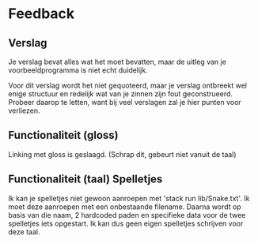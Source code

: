 # Feedback

## Verslag

Je verslag bevat alles wat het moet bevatten, maar de uitleg van je 
voorbeeldprogramma is niet echt duidelijk.

Voor dit verslag wordt het niet gequoteerd, maar je verslag ontbreekt 
wel enige structuur en redelijk wat van je zinnen zijn fout 
geconstrueerd. Probeer daarop te letten, want bij veel verslagen zal je 
hier punten voor verliezen.

## Functionaliteit (gloss)

Linking met gloss is geslaagd. (Schrap dit, gebeurt niet vanuit de taal)

## Functionaliteit (taal) Spelletjes

Ik kan je spelletjes niet gewoon aanroepen met 'stack run 
lib/Snake.txt'. Ik moet deze aanroepen met een onbestaande filename. 
Daarna wordt op basis van die naam, 2 hardcoded paden en specifieke data 
voor de twee spelletjes iets opgestart. Ik kan dus geen eigen spelletjes 
schrijven voor deze taal.
